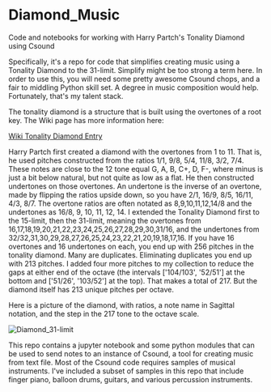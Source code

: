 # Diamond_Music
Code and notebooks for working with Harry Partch's Tonality Diamond using Csound

Specifically, it's a repo for code that simplifies creating music using a Tonality Diamond to the 31-limit. Simplify might be too strong a term here. In order to use this, you will need some pretty awesome Csound chops, and a fair to middling Python skill set. A degree in music composition would help. Fortunately, that's my talent stack. 

The tonality diamond is a structure that is built using the overtones of a root key. The Wiki page has more information here: 

[Wiki Tonality Diamond Entry](https://en.wikipedia.org/wiki/Tonality_diamond)

Harry Partch first created a diamond with the overtones from 1 to 11. That is, he used pitches constructed from the ratios 1/1, 9/8, 5/4, 11/8, 3/2, 7/4. These notes are close to the 12 tone equal G, A, B, C+, D, F-, where minus is just a bit below natural, but not quite as low as a flat. He then constructed undertones on those overtones. An undertone is the inverse of an overtone, made by flipping the ratios upside down, so you have 2/1, 16/9, 8/5, 16/11, 4/3, 8/7. The overtone ratios are often notated as 8,9,10,11,12,14/8 and the undertones as 16/8, 9, 10, 11, 12, 14. 
I extended the Tonality Diamond first to the 15-limit, then the 31-limit, meaning the overtones from 16,17,18,19,20,21,22,23,24,25,26,27,28,29,30,31/16, and the undertones from 32/32,31,30,29,28,27,26,25,24,23,22,21,20,19,18,17,16.
If you have 16 overtones and 16 undertones on each, you end up with 256 pitches in the tonality diamond. Many are duplicates. Eliminating duplicates you end up with 213 pitches. I added four more pitches to my collection to reduce the gaps at either end of the octave (the intervals ['104/103', '52/51']
 at the bottom and ['51/26', '103/52'] at the top). That makes a total of 217. But the diamond itself has 213 unique pitches per octave. 

Here is a picture of the diamond, with ratios, a note name in Sagittal notation, and the step in the 217 tone to the octave scale.

![Diamond_31-limit](https://user-images.githubusercontent.com/16214057/187750941-36d333f3-bddc-42a2-83a0-e8103719bc77.jpg)

This repo contains a jupyter notebook and some python modules that can be used to send notes to an instance of Csound, a tool for creating music from text file. Most of the Csound code requires samples of musical instruments. I've included a subset of samples in this repo that include finger piano, balloon drums, guitars, and various percussion instruments. 
